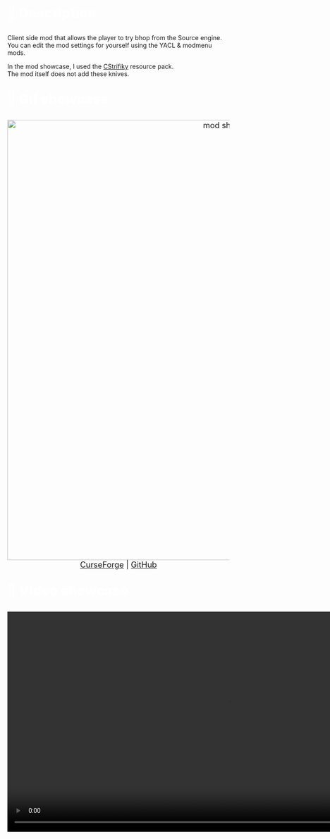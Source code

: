 <p style="font-size:30px;font-weight:900;color:#fff">💬 Description</p>

Client side mod that allows the player to try bhop from the Source engine.  
You can edit the mod settings for yourself using the YACL & modmenu mods.

In the mod showcase, I used the [CStrifiky](https://modrinth.com/resourcepack/cstrifiky) resource pack.  
The mod itself does not add these knives.


<p style="font-size:30px;font-weight:900;color:#fff">💾 Gif showcase</p>

<div style="text-align:center;font-size:18px"><img src="https://github.com/user-attachments/assets/3bbbb08a-3a3c-4a0b-98b5-0cbf60add64a" width="1000px" alt="mod showcase"><div><a href="https://www.curseforge.com/minecraft/mc-mods/sourcehop" rel="nofollow">CurseForge</a> <span>| </span><a href="https://github.com/ZipeStudio/SourceHop" rel="nofollow">GitHub</a></div></div>

<p style="font-size:30px;font-weight:900;color:#fff">🎥 Video showcase</p>
  <video src="https://github.com/user-attachments/assets/9e9cd0e7-7b1e-48ac-82ad-dd75595a7691" width="1000px" alt="mod showcase"/>